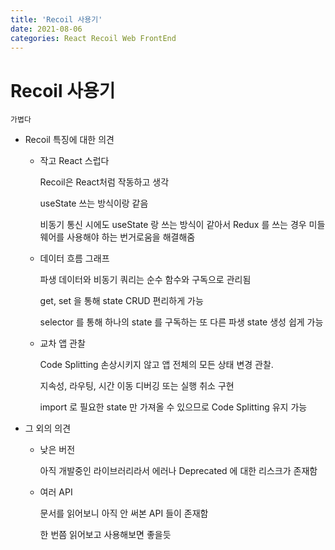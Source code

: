```yaml
---
title: 'Recoil 사용기'
date: 2021-08-06
categories: React Recoil Web FrontEnd
---
```


# Recoil 사용기

    가볍다

- Recoil 특징에 대한 의견

  - 작고 React 스럽다

    Recoil은 React처럼 작동하고 생각

    useState 쓰는 방식이랑 같음

    비동기 통신 시에도 useState 랑 쓰는 방식이 같아서 Redux 를 쓰는 경우 미들웨어를 사용해야 하는 번거로움을 해결해줌

  - 데이터 흐름 그래프

    파생 데이터와 비동기 쿼리는 순수 함수와 구독으로 관리됨

    get, set 을 통해 state CRUD 편리하게 가능

    selector 를 통해 하나의 state 를 구독하는 또 다른 파생 state 생성 쉽게 가능

  - 교차 앱 관찰

    Code Splitting 손상시키지 않고 앱 전체의 모든 상태 변경 관찰.

    지속성, 라우팅, 시간 이동 디버깅 또는 실행 취소 구현

    import 로 필요한 state 만 가져올 수 있으므로 Code Splitting 유지 가능

- 그 외의 의견

  - 낮은 버전

    아직 개발중인 라이브러리라서 에러나 Deprecated 에 대한 리스크가 존재함

  - 여러 API

    문서를 읽어보니 아직 안 써본 API 들이 존재함

    한 번쯤 읽어보고 사용해보면 좋을듯
